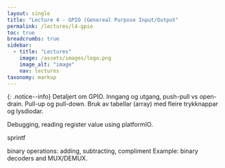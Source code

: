 ```yaml
---
layout: single
title: "Lecture 4 - GPIO (Genereal Purpose Input/Output"
permalink: /lectures/l4-gpio
toc: true
breadcrumbs: true
sidebar:
  - title: "Lectures"
    image: /assets/images/logo.png
    image_alt: "image"
    nav: lectures
taxonomy: markup
---
```


{: .notice--info}
Detaljert om GPIO. Inngang og utgang, push-pull vs open-drain. Pull-up og pull-down. Bruk av tabellar (array) med fleire trykknappar og lysdiodar.


Debugging, reading register value using platformIO.

sprintf

binary operations: adding, subtracting, compliment
Example: binary decoders and MUX/DEMUX.